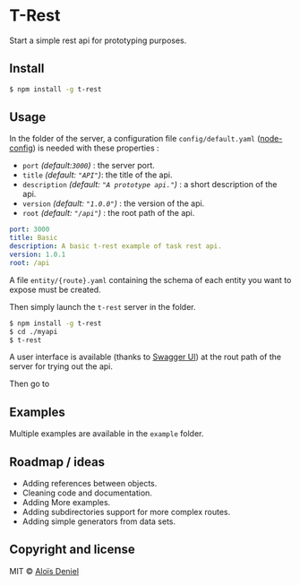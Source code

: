 # T-Rest


Start a simple rest api for prototyping purposes.

## Install

```sh
$ npm install -g t-rest
```

## Usage

In the folder of the server, a configuration file `config/default.yaml` ([node-config](https://github.com/lorenwest/node-config/wiki/Configuration-Files)) is needed with these properties :

* `port` *(default:`3000`)* : the server port.
* `title` *(default: `"API"`)*: the title of the api.
* `description` *(default: `"A prototype api."`)* : a short description of the api.
* `version` *(default: `"1.0.0"`)* : the version of the api.
* `root` *(default: `"/api"`)* : the root path of the api.

```yaml
port: 3000
title: Basic
description: A basic t-rest example of task rest api.
version: 1.0.1
root: /api
```

A file `entity/{route}.yaml` containing the schema of each entity you want to expose must be created.

Then simply launch the `t-rest` server in the folder.

```sh
$ npm install -g t-rest
$ cd ./myapi
$ t-rest
```

A user interface is available (thanks to [Swagger UI](https://github.com/swagger-api/swagger-ui)) at the rout path of the server for trying out the api.

Then go to 

## Examples

Multiple examples are available in the `example` folder.

## Roadmap / ideas

* Adding references between objects.
* Cleaning code and documentation.
* Adding More examples.
* Adding subdirectories support for more complex routes.
* Adding simple generators from data sets.

## Copyright and license

MIT © [Aloïs Deniel](http://aloisdeniel.github.io)
